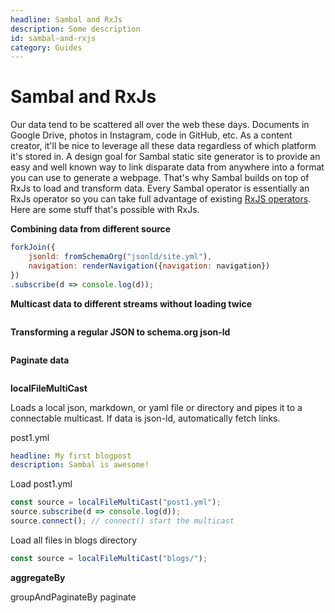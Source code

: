 ```yaml
---
headline: Sambal and RxJs
description: Some description
id: sambal-and-rxjs
category: Guides
---
```


# Sambal and RxJs

Our data tend to be scattered all over the web these days.  Documents in Google Drive, photos in Instagram, code in GitHub, etc.  As a content creator, it'll be nice to leverage all these data regardless of which platform it's stored in.  A design goal for Sambal static site generator is to provide an easy and well known way to link disparate data from anywhere into a format you can use to generate a webpage.  That's why Sambal builds on top of RxJs to load and transform data.  Every Sambal operator is essentially an RxJs operator so you can take full advantage of existing [RxJS operators](https://rxjs-dev.firebaseapp.com/guide/operators).  Here are some stuff that's possible with RxJs.

__Combining data from different source__

```js
forkJoin({
    jsonld: fromSchemaOrg("jsonld/site.yml"),
    navigation: renderNavigation({navigation: navigation})
})
.subscribe(d => console.log(d));

```

__Multicast data to different streams without loading twice__

```js

```

__Transforming a regular JSON to schema.org json-ld__

```js

```

__Paginate data__

```js

```



__localFileMultiCast__

Loads a local json, markdown, or yaml file or directory and pipes it to a connectable multicast.  If data is json-ld, automatically fetch links.

post1.yml

```yml
headline: My first blogpost
description: Sambal is awesome!
```

Load post1.yml

```js
const source = localFileMultiCast("post1.yml");
source.subscribe(d => console.log(d));
source.connect(); // connect() start the multicast
```

Load all files in blogs directory

```js
const source = localFileMultiCast("blogs/");
```


__aggregateBy__


groupAndPaginateBy
paginate

